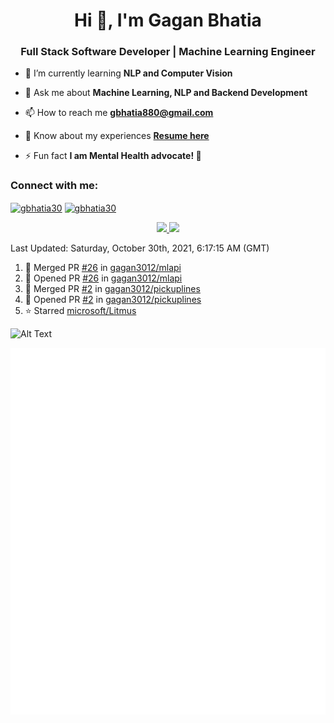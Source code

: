 <h1 align="center">Hi 👋, I'm Gagan Bhatia</h1>
<h3 align="center">Full Stack Software Developer | Machine Learning Engineer</h3>

- 🌱 I’m currently learning **NLP and Computer Vision**

- 💬 Ask me about **Machine Learning, NLP and Backend Development**

- 📫 How to reach me **gbhatia880@gmail.com**

- 📄 Know about my experiences [**Resume here**](https://drive.google.com/file/d/1VebQQLX8_SjgyhgccZByyDmtsXevF4Zf/view?usp=sharing)

- ⚡ Fun fact **I am Mental Health advocate! 🧠**

<h3 align="left">Connect with me:</h3>
<p align="left">
<a href="https://twitter.com/gbhatia30" target="blank"><img align="center" src="https://cdn.jsdelivr.net/npm/simple-icons@3.0.1/icons/twitter.svg" alt="gbhatia30" height="30" width="40" /></a>
<a href="https://linkedin.com/in/gbhatia30" target="blank"><img align="center" src="https://cdn.jsdelivr.net/npm/simple-icons@3.0.1/icons/linkedin.svg" alt="gbhatia30" height="30" width="40" /></a>
</p>

<p align="center">
<a href="https://github-readme-stats.vercel.app/api?username=gagan3012&count_private=true&show_icons=true&include_all_commits=false&hide_border=true&hide_title=true">
  <img width="48%"  src="https://github-readme-stats.vercel.app/api?username=gagan3012&count_private=true&show_icons=true&include_all_commits=false&hide_border=true&hide_title=true" />
</a>
<a href="https://github-readme-streak-stats.herokuapp.com/?user=gagan3012&hide_border=true">
  <img width="48%"  src="https://github-readme-streak-stats.herokuapp.com/?user=gagan3012&hide_border=true" />
</a>
</p>

<!--RECENT_ACTIVITY:last_update-->
Last Updated: Saturday, October 30th, 2021, 6:17:15 AM (GMT)
<!--RECENT_ACTIVITY:last_update_end-->
<!--RECENT_ACTIVITY:start-->

1. 🎉 Merged PR [#26](https://github.com/gagan3012/mlapi/pull/26) in [gagan3012/mlapi](https://github.com/gagan3012/mlapi)
2. 💪 Opened PR [#26](https://github.com/gagan3012/mlapi/pull/26) in [gagan3012/mlapi](https://github.com/gagan3012/mlapi)
3. 🎉 Merged PR [#2](https://github.com/gagan3012/pickuplines/pull/2) in [gagan3012/pickuplines](https://github.com/gagan3012/pickuplines)
4. 💪 Opened PR [#2](https://github.com/gagan3012/pickuplines/pull/2) in [gagan3012/pickuplines](https://github.com/gagan3012/pickuplines)
5. ⭐ Starred [microsoft/Litmus](https://github.com/microsoft/Litmus)
<!--RECENT_ACTIVITY:end-->

![Alt Text](https://github.com/gagan3012/gagan3012/blob/output/github-contribution-grid-snake.gif)

![Metrics](https://github.com/gagan3012/gagan3012/blob/main/github-metrics.svg)
